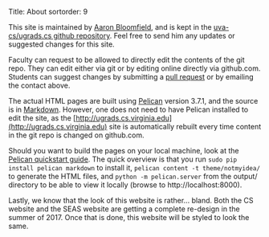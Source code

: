 Title: About
sortorder: 9

This site is maintained by [Aaron
Bloomfield](http://www.cs.virginia.edu/~asb), and is kept in the
[uva-cs/ugrads.cs github
repository](https://github.com/uva-cs/ugrads.cs).  Feel free to send
him any updates or suggested changes for this site.

Faculty can request to be allowed to directly edit the contents of the
git repo.  They can edit either via git or by editing online directly
via github.com.  Students can suggest changes by submitting a [pull
request](https://help.github.com/articles/about-pull-requests/) or by
emailing the contact above.

The actual HTML pages are built using
[Pelican](http://getpelican.com/) version 3.7.1, and the source is in
[Markdown](https://daringfireball.net/projects/markdown/syntax).
However, one does not need to have Pelican installed to edit the site,
as the [http://ugrads.cs.virginia.edu](http://ugrads.cs.virginia.edu)
site is automatically rebuilt every time content in the git repo is
changed on github.com.

Should you want to build the pages on your local machine, look at the
[Pelican quickstart guide](http://docs.getpelican.com/en/3.7.1/quickstart.html).
The quick overview is that you run `sudo pip install pelican markdown`
to install it, `pelican content -t theme/notmyidea/` to generate the
HTML files, and `python -m pelican.server` from the output/ directory
to be able to view it locally (browse to http://localhost:8000).

Lastly, we know that the look of this website is rather... bland.
Both the CS website and the SEAS website are getting a complete
re-design in the summer of 2017.  Once that is done, this website will
be styled to look the same.
